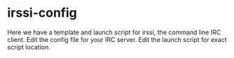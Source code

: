 # irssi-config
Here we have a template and launch script for irssi, the command line IRC client. Edit the config file for your IRC server. Edit the launch script for exact script location.
